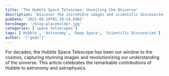 ```yaml
---
title: 'The Hubble Space Telescope: Unveiling the Universe'
description: 'Discover the incredible images and scientific discoveries made possible by the Hubble Space Telescope.'
pubDate: '2021-09-19T01:20:54.690Z'
heroImage: '/blog-placeholder.jpg'
categories: ['space telescopes']
tags: ['Hubble', 'Astronomy', 'Deep Space', 'Scientific Discoveries']
author: '["gndx"]'
---
```


For decades, the Hubble Space Telescope has been our window to the cosmos, capturing stunning images and revolutionizing our understanding of the universe. This article celebrates the remarkable contributions of Hubble to astronomy and astrophysics.

